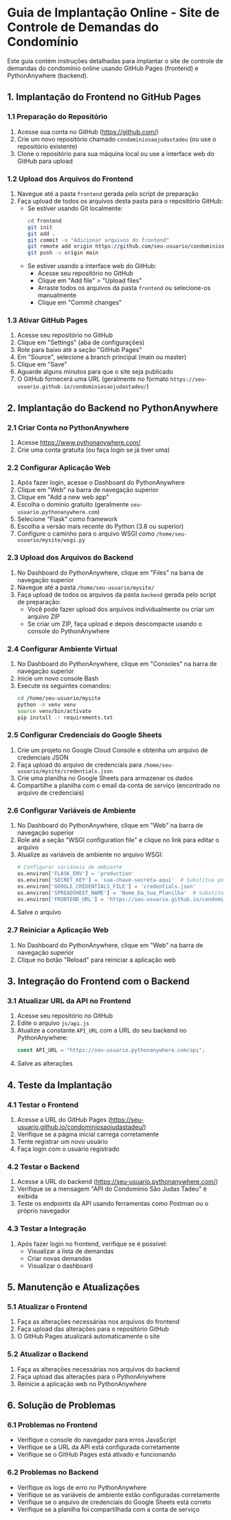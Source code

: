 # Guia de Implantação Online - Site de Controle de Demandas do Condomínio

Este guia contém instruções detalhadas para implantar o site de controle de demandas do condomínio online usando GitHub Pages (frontend) e PythonAnywhere (backend).

## 1. Implantação do Frontend no GitHub Pages

### 1.1 Preparação do Repositório

1. Acesse sua conta no GitHub (https://github.com/)
2. Crie um novo repositório chamado `condominiosaojudastadeu` (ou use o repositório existente)
3. Clone o repositório para sua máquina local ou use a interface web do GitHub para upload

### 1.2 Upload dos Arquivos do Frontend

1. Navegue até a pasta `frontend` gerada pelo script de preparação
2. Faça upload de todos os arquivos desta pasta para o repositório GitHub:
   - Se estiver usando Git localmente:
     ```bash
     cd frontend
     git init
     git add .
     git commit -m "Adicionar arquivos do frontend"
     git remote add origin https://github.com/seu-usuario/condominiosaojudastadeu.git
     git push -u origin main
     ```
   - Se estiver usando a interface web do GitHub:
     - Acesse seu repositório no GitHub
     - Clique em "Add file" > "Upload files"
     - Arraste todos os arquivos da pasta `frontend` ou selecione-os manualmente
     - Clique em "Commit changes"

### 1.3 Ativar GitHub Pages

1. Acesse seu repositório no GitHub
2. Clique em "Settings" (aba de configurações)
3. Role para baixo até a seção "GitHub Pages"
4. Em "Source", selecione a branch principal (main ou master)
5. Clique em "Save"
6. Aguarde alguns minutos para que o site seja publicado
7. O GitHub fornecerá uma URL (geralmente no formato `https://seu-usuario.github.io/condominiosaojudastadeu/`)

## 2. Implantação do Backend no PythonAnywhere

### 2.1 Criar Conta no PythonAnywhere

1. Acesse https://www.pythonanywhere.com/
2. Crie uma conta gratuita (ou faça login se já tiver uma)

### 2.2 Configurar Aplicação Web

1. Após fazer login, acesse o Dashboard do PythonAnywhere
2. Clique em "Web" na barra de navegação superior
3. Clique em "Add a new web app"
4. Escolha o domínio gratuito (geralmente `seu-usuario.pythonanywhere.com`)
5. Selecione "Flask" como framework
6. Escolha a versão mais recente do Python (3.8 ou superior)
7. Configure o caminho para o arquivo WSGI como `/home/seu-usuario/mysite/wsgi.py`

### 2.3 Upload dos Arquivos do Backend

1. No Dashboard do PythonAnywhere, clique em "Files" na barra de navegação superior
2. Navegue até a pasta `/home/seu-usuario/mysite/`
3. Faça upload de todos os arquivos da pasta `backend` gerada pelo script de preparação:
   - Você pode fazer upload dos arquivos individualmente ou criar um arquivo ZIP
   - Se criar um ZIP, faça upload e depois descompacte usando o console do PythonAnywhere

### 2.4 Configurar Ambiente Virtual

1. No Dashboard do PythonAnywhere, clique em "Consoles" na barra de navegação superior
2. Inicie um novo console Bash
3. Execute os seguintes comandos:
   ```bash
   cd /home/seu-usuario/mysite
   python -m venv venv
   source venv/bin/activate
   pip install -r requirements.txt
   ```

### 2.5 Configurar Credenciais do Google Sheets

1. Crie um projeto no Google Cloud Console e obtenha um arquivo de credenciais JSON
2. Faça upload do arquivo de credenciais para `/home/seu-usuario/mysite/credentials.json`
3. Crie uma planilha no Google Sheets para armazenar os dados
4. Compartilhe a planilha com o email da conta de serviço (encontrado no arquivo de credenciais)

### 2.6 Configurar Variáveis de Ambiente

1. No Dashboard do PythonAnywhere, clique em "Web" na barra de navegação superior
2. Role até a seção "WSGI configuration file" e clique no link para editar o arquivo
3. Atualize as variáveis de ambiente no arquivo WSGI:
   ```python
   # Configurar variáveis de ambiente
   os.environ['FLASK_ENV'] = 'production'
   os.environ['SECRET_KEY'] = 'sua-chave-secreta-aqui'  # Substitua por uma chave segura
   os.environ['GOOGLE_CREDENTIALS_FILE'] = 'credentials.json'
   os.environ['SPREADSHEET_NAME'] = 'Nome_Da_Sua_Planilha'  # Substitua pelo nome da sua planilha
   os.environ['FRONTEND_URL'] = 'https://seu-usuario.github.io/condominiosaojudastadeu'  # Substitua pela URL do seu GitHub Pages
   ```
4. Salve o arquivo

### 2.7 Reiniciar a Aplicação Web

1. No Dashboard do PythonAnywhere, clique em "Web" na barra de navegação superior
2. Clique no botão "Reload" para reiniciar a aplicação web

## 3. Integração do Frontend com o Backend

### 3.1 Atualizar URL da API no Frontend

1. Acesse seu repositório no GitHub
2. Edite o arquivo `js/api.js`
3. Atualize a constante `API_URL` com a URL do seu backend no PythonAnywhere:
   ```javascript
   const API_URL = "https://seu-usuario.pythonanywhere.com/api";
   ```
4. Salve as alterações

## 4. Teste da Implantação

### 4.1 Testar o Frontend

1. Acesse a URL do GitHub Pages (https://seu-usuario.github.io/condominiosaojudastadeu/)
2. Verifique se a página inicial carrega corretamente
3. Tente registrar um novo usuário
4. Faça login com o usuário registrado

### 4.2 Testar o Backend

1. Acesse a URL do backend (https://seu-usuario.pythonanywhere.com/)
2. Verifique se a mensagem "API do Condomínio São Judas Tadeu" é exibida
3. Teste os endpoints da API usando ferramentas como Postman ou o próprio navegador

### 4.3 Testar a Integração

1. Após fazer login no frontend, verifique se é possível:
   - Visualizar a lista de demandas
   - Criar novas demandas
   - Visualizar o dashboard

## 5. Manutenção e Atualizações

### 5.1 Atualizar o Frontend

1. Faça as alterações necessárias nos arquivos do frontend
2. Faça upload das alterações para o repositório GitHub
3. O GitHub Pages atualizará automaticamente o site

### 5.2 Atualizar o Backend

1. Faça as alterações necessárias nos arquivos do backend
2. Faça upload das alterações para o PythonAnywhere
3. Reinicie a aplicação web no PythonAnywhere

## 6. Solução de Problemas

### 6.1 Problemas no Frontend

- Verifique o console do navegador para erros JavaScript
- Verifique se a URL da API está configurada corretamente
- Verifique se o GitHub Pages está ativado e funcionando

### 6.2 Problemas no Backend

- Verifique os logs de erro no PythonAnywhere
- Verifique se as variáveis de ambiente estão configuradas corretamente
- Verifique se o arquivo de credenciais do Google Sheets está correto
- Verifique se a planilha foi compartilhada com a conta de serviço
